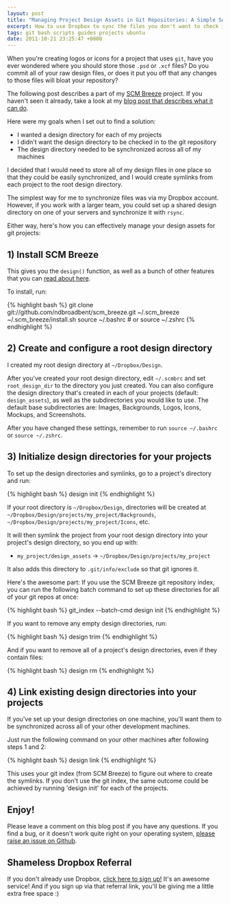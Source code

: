 ```yaml
---
layout: post
title: "Managing Project Design Assets in Git Repositories: A Simple Solution"
excerpt: How to use Dropbox to sync the files you don't want to check in
tags: git bash scripts guides projects ubuntu
date: 2011-10-21 23:25:47 +0800
---
```


When you're creating logos or icons for a project that uses `git`,
have you ever wondered where you should store those `.psd` or `.xcf` files?
Do you commit all of your raw design files, or does it put you off that any changes to those files
will bloat your repository?

The following post describes a part of my [SCM Breeze](http://madebynathan.com/2011/10/18/git-shortcuts-like-youve-never-seen-before/)
project. If you haven't seen it already, take a look at my [blog post that describes what it can do](http://madebynathan.com/2011/10/18/git-shortcuts-like-youve-never-seen-before/).

Here were my goals when I set out to find a solution:

* I wanted a design directory for each of my projects
* I didn't want the design directory to be checked in to the git repository
* The design directory needed to be synchronized across all of my machines


I decided that I would need to store all of my design files in one place so that they could be easily
synchronized, and I would create symlinks from each project to the root design directory.

The simplest way for me to synchronize files was via my Dropbox account.
However, if you work with a larger team, you could set up a shared design directory on one
of your servers and synchronize it with `rsync`.


Either way, here's how you can effectively manage your design assets for git projects:


## 1) Install SCM Breeze

This gives you the `design()` function, as well as a bunch of other features that you can [read about here](http://madebynathan.com/2011/10/18/git-shortcuts-like-youve-never-seen-before/).

To install, run:

{% highlight bash %}
git clone git://github.com/ndbroadbent/scm_breeze.git ~/.scm_breeze
~/.scm_breeze/install.sh
source ~/.bashrc   # or source ~/.zshrc
{% endhighlight %}


## 2) Create and configure a root design directory

I created my root design directory at `~/Dropbox/Design`.

After you've created your root design directory, edit `~/.scmbrc` and set `root_design_dir`
to the directory you just created.
You can also configure the design directory that's created in each of your projects
(default: `design_assets`), as well as the subdirectories you would like to use.
The default base subdirectories are: Images, Backgrounds, Logos, Icons, Mockups, and Screenshots.

After you have changed these settings, remember to run `source ~/.bashrc` or `source ~/.zshrc`.


## 3) Initialize design directories for your projects

To set up the design directories and symlinks, go to a project's directory and run:

{% highlight bash %}
design init
{% endhighlight %}

If your root directory is `~/Dropbox/Design`, directories will be created at
`~/Dropbox/Design/projects/my_project/Backgrounds`, `~/Dropbox/Design/projects/my_project/Icons`, etc.

It will then symlink the project from your root design directory into your project's design directory,
so you end up with:

* `my_project/design_assets` -> `~/Dropbox/Design/projects/my_project`

It also adds this directory to `.git/info/exclude` so that git ignores it.


Here's the awesome part: If you use the SCM Breeze git repository index,
you can run the following batch command to set up these directories for all of your git repos at once:

{% highlight bash %}
git_index --batch-cmd design init
{% endhighlight %}


If you want to remove any empty design directories, run:

{% highlight bash %}
design trim
{% endhighlight %}

And if you want to remove all of a project's design directories, even if they contain files:

{% highlight bash %}
design rm
{% endhighlight %}


## 4) Link existing design directories into your projects

If you've set up your design directories on one machine, you'll want them
to be synchronized across all of your other development machines.

Just run the following command on your other machines after following steps 1 and 2:

{% highlight bash %}
design link
{% endhighlight %}

This uses your git index (from SCM Breeze) to figure out where to create the symlinks.
If you don't use the git index, the same outcome could be achieved by running 'design init'
for each of the projects.


## Enjoy!

Please leave a comment on this blog post if you have any questions.
If you find a bug, or it doesn't work quite right on your operating system,
[please raise an issue on Github](https://github.com/ndbroadbent/scm_breeze/issues).


## Shameless Dropbox Referral

If you don't already use Dropbox, [click here to sign up!](http://db.tt/hN3mN1W) It's an awesome service!
And if you sign up via that referral link, you'll be giving me a little extra free space :)

